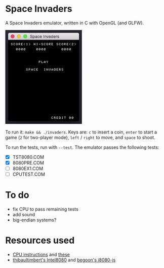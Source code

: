 # Space Invaders

A Space Invaders emulator, written in C with OpenGL (and GLFW).

![space invaders demo](demo.gif)

To run it: `make && ./invaders`. Keys are: `c` to insert a coin, `enter` to start a game (`2` for two-player mode), `left` / `right` to move, and `space` to shoot.

To run the tests, run with `--test`. The emulator passes the following tests:
- [x] TST8080.COM
- [x] 8080PRE.COM
- [ ] 8080EX1.COM
- [ ] CPUTEST.COM

# To do

- fix CPU to pass remaining tests
- add sound
- big-endian systems?

# Resources used

- [CPU instructions](http://nemesis.lonestar.org/computers/tandy/software/apps/m4/qd/opcodes.html) and [these](http://www.pastraiser.com/cpu/i8080/i8080_opcodes.html)
- [thibaultimbert's Intel8080](https://github.com/thibaultimbert/Intel8080/blob/master/8080.js) and [begoon's i8080-js](https://github.com/begoon/i8080-js)
